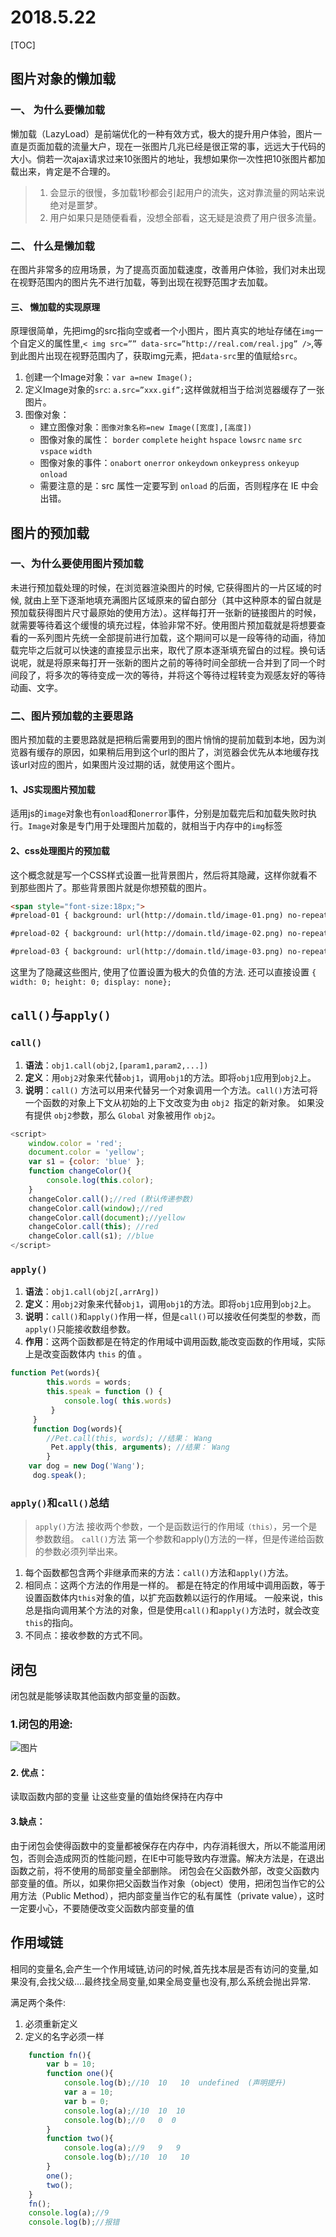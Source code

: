 # 2018.5.22

[TOC]

## 图片对象的懒加载

### 一、 为什么要懒加载
懒加载（LazyLoad）是前端优化的一种有效方式，极大的提升用户体验，图片一直是页面加载的流量大户，现在一张图片几兆已经是很正常的事，远远大于代码的大小。倘若一次ajax请求过来10张图片的地址，我想如果你一次性把10张图片都加载出来，肯定是不合理的。

> 1. 会显示的很慢，多加载1秒都会引起用户的流失，这对靠流量的网站来说绝对是噩梦。 
> 2. 用户如果只是随便看看，没想全部看，这无疑是浪费了用户很多流量。

### 二、 什么是懒加载

在图片非常多的应用场景，为了提高页面加载速度，改善用户体验，我们对未出现在视野范围内的图片先不进行加载，等到出现在视野范围才去加载。

#### 三、 懒加载的实现原理
原理很简单，先把img的src指向空或者一个小图片，图片真实的地址存储在`img`一个自定义的属性里,`< img src=”” data-src=”http://real.com/real.jpg” />`,等到此图片出现在视野范围内了，获取img元素，把`data-src`里的值赋给`src`。

1. 创建一个Image对象：`var a=new Image();`   
2. 定义Image对象的`src`: `a.src=”xxx.gif”;`这样做就相当于给浏览器缓存了一张图片。
3. 图像对象：
    * 建立图像对象：`图像对象名称=new Image([宽度],[高度])`
    * 图像对象的属性： `border` `complete` `height` `hspace` `lowsrc`  `name` `src` `vspace` `width`
    * 图像对象的事件：`onabort` `onerror` `onkeydown` `onkeypress` `onkeyup` `onload`
    * 需要注意的是：src 属性一定要写到 `onload` 的后面，否则程序在 IE 中会出错。


## 图片的预加载
### 一、为什么要使用图片预加载 
未进行预加载处理的时候，在浏览器渲染图片的时候, 它获得图片的一片区域的时候, 就由上至下逐渐地填充满图片区域原来的留白部分（其中这种原本的留白就是预加载获得图片尺寸最原始的使用方法）。这样每打开一张新的链接图片的时候，就需要等待着这个缓慢的填充过程，体验非常不好。使用图片预加载就是将想要查看的一系列图片先统一全部提前进行加载，这个期间可以是一段等待的动画，待加载完毕之后就可以快速的直接显示出来，取代了原本逐渐填充留白的过程。换句话说呢，就是将原来每打开一张新的图片之前的等待时间全部统一合并到了同一个时间段了，将多次的等待变成一次的等待，并将这个等待过程转变为观感友好的等待动画、文字。

### 二、图片预加载的主要思路
图片预加载的主要思路就是把稍后需要用到的图片悄悄的提前加载到本地，因为浏览器有缓存的原因，如果稍后用到这个url的图片了，浏览器会优先从本地缓存找该url对应的图片，如果图片没过期的话，就使用这个图片。

#### 1、JS实现图片预加载
适用js的`image`对象也有`onload`和`onerror`事件，分别是加载完后和加载失败时执行。`Image`对象是专门用于处理图片加载的，就相当于内存中的`img`标签

#### 2、css处理图片的预加载
这个概念就是写一个CSS样式设置一批背景图片，然后将其隐藏，这样你就看不到那些图片了。那些背景图片就是你想预载的图片。
```html
<span style="font-size:18px;">
#preload-01 { background: url(http://domain.tld/image-01.png) no-repeat -9999px -9999px; }   

#preload-02 { background: url(http://domain.tld/image-02.png) no-repeat -9999px -9999px; }   

#preload-03 { background: url(http://domain.tld/image-03.png) no-repeat -9999px -9999px; }</span>
```
这里为了隐藏这些图片, 使用了位置设置为极大的负值的方法. 还可以直接设置 `{ width: 0; height: 0; display: none};`

## `call()`与`apply()`

### `call()`
1. __语法__：`obj1.call(obj2,[param1,param2,...])`
2. __定义__：用`obj2`对象来代替`obj1`，调用`obj1`的方法。即将`obj1`应用到`obj2`上。
3. __说明__：`call()` 方法可以用来代替另一个对象调用一个方法。`call()`方法可将一个函数的对象上下文从初始的上下文改变为由 `obj2 `指定的新对象。 如果没有提供 `obj2`参数，那么 `Global` 对象被用作 `obj2`。 
```javascript
<script> 
	window.color = 'red';
	document.color = 'yellow';
	var s1 = {color: 'blue' }; 
	function changeColor(){
		console.log(this.color);
	} 
	changeColor.call();//red (默认传递参数)
	changeColor.call(window);//red
	changeColor.call(document);//yellow 
	changeColor.call(this); //red
	changeColor.call(s1); //blue 
</script>
```

### `apply()`
1. __语法__：`obj1.call(obj2[,arrArg])`
2. __定义__：用`obj2`对象来代替`obj1`，调用`obj1`的方法。即将`obj1`应用到`obj2`上。
3. __说明__：`call()`和`apply()`作用一样，但是`call()`可以接收任何类型的参数，而`apply()`只能接收数组参数。
4. __作用__：这两个函数都是在特定的作用域中调用函数,能改变函数的作用域，实际上是改变函数体内 `this` 的值 。

```javascript
function Pet(words){
		this.words = words;
		this.speak = function () { 
	 		console.log( this.words)
	 	 } 
	 } 
	 function Dog(words){ 
	 	//Pet.call(this, words); //结果： Wang
	 	 Pet.apply(this, arguments); //结果： Wang
	 	} 
	var dog = new Dog('Wang');
	 dog.speak();
```

### `apply()`和`call()`总结
> `apply()`方法 接收两个参数，一个是函数运行的作用域`（this）`，另一个是参数数组。
> `call()`方法 第一个参数和apply()方法的一样，但是传递给函数的参数必须列举出来。
1. 每个函数都包含两个非继承而来的方法：`call()`方法和`apply()`方法。
2. 相同点：这两个方法的作用是一样的。
都是在特定的作用域中调用函数，等于设置函数体内`this`对象的值，以扩充函数赖以运行的作用域。
一般来说，this总是指向调用某个方法的对象，但是使用`call()`和`apply()`方法时，就会改变`this`的指向。
3. 不同点：接收参数的方式不同。

## 闭包
闭包就是能够读取其他函数内部变量的函数。

### 1.闭包的用途:

![图片](https://note.youdao.com/yws/api/personal/file/WEBcdf148184f417233cfa21b8b7c54d9fd?method=download&shareKey=8a010aae6a2455704630a462dcf250bf)

#### 2. 优点：
读取函数内部的变量
让这些变量的值始终保持在内存中

#### 3.缺点：
由于闭包会使得函数中的变量都被保存在内存中，内存消耗很大，所以不能滥用闭包，否则会造成网页的性能问题，在IE中可能导致内存泄露。解决方法是，在退出函数之前，将不使用的局部变量全部删除。 
闭包会在父函数外部，改变父函数内部变量的值。所以，如果你把父函数当作对象（object）使用，把闭包当作它的公用方法（Public Method），把内部变量当作它的私有属性（private value），这时一定要小心，不要随便改变父函数内部变量的值

## 作用域链
相同的变量名,会产生一个作用域链,访问的时候,首先找本层是否有访问的变量,如果没有,会找父级....最终找全局变量,如果全局变量也没有,那么系统会抛出异常.

满足两个条件:
1. 必须重新定义
2. 定义的名字必须一样
```javascript
	function fn(){
		var b = 10;
		function one(){
			console.log(b);//10  10   10  undefined  (声明提升)
			var a = 10;
			var b = 0;
			console.log(a);//10  10  10
			console.log(b);//0   0  0
		}
		function two(){ 
			console.log(a);//9   9   9
			console.log(b);//10  10   10
		}
		one();
		two();
	}
	fn();
	console.log(a);//9
	console.log(b);//报错
```	
